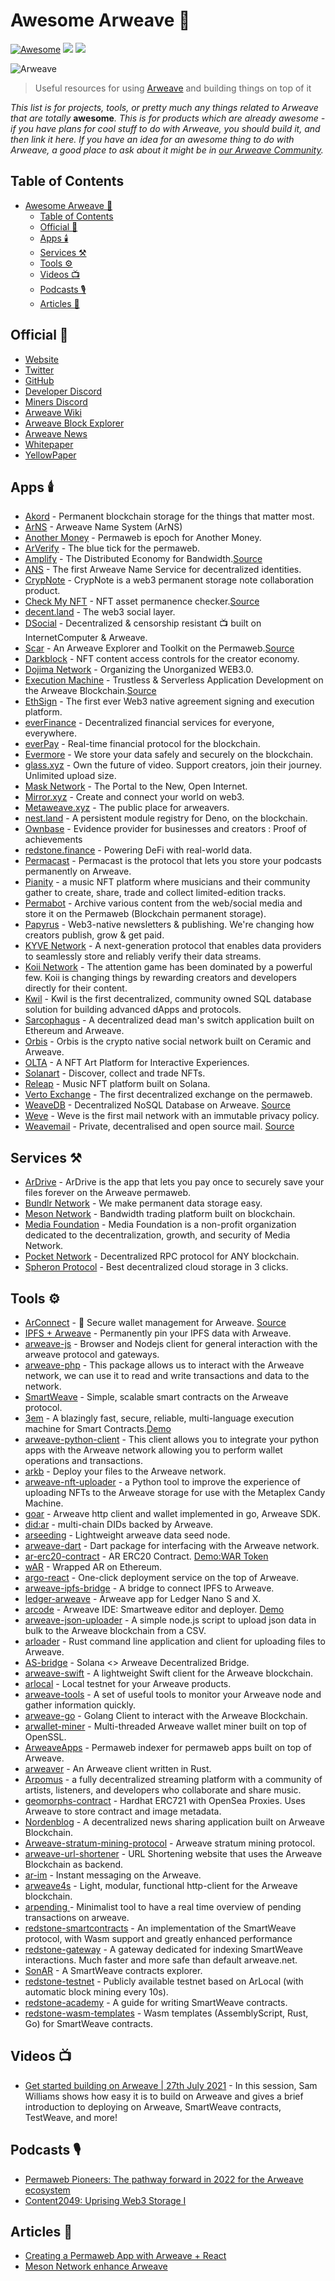 # Awesome Arweave 🐘

[![Awesome](https://awesome.re/badge-flat2.svg)](https://github.com/sindresorhus/awesome)
[![](https://img.shields.io/badge/project-Arweave-blue.svg?style=flat-square)](https://www.arweave.org/)
[![](https://img.shields.io/badge/made%20by-Meson%20Network-blue.svg?style=flat-square)](https://meson.network/)

![Arweave](./arweave.png)

> Useful resources for using [Arweave](https://www.arweave.org/) and building things on top of it

_This list is for projects, tools, or pretty much any things related to Arweave that are totally_ **awesome**_. This is for products which are already awesome - if you have plans for cool stuff to do with Arweave, you should build it, and then link it here. If you have an idea for an awesome thing to do with Arweave, a good place to ask about it might be in [our Arweave Community](https://www.arweave.org/get-involved/community)._

## Table of Contents

- [Awesome Arweave 🐘](#awesome-arweave-)
  - [Table of Contents](#table-of-contents)
  - [Official 🐘](#official-)
  - [Apps 🕯️](#apps-️)
  - [Services ⚒️](#services-️)
  - [Tools ⚙️](#tools-️)
  - [Videos 📺](#videos-)
  - [Podcasts 🎙️](#podcasts-️)
  - [Articles 📰](#articles-)

## Official 🐘

- [Website](https://www.arweave.org/)
- [Twitter](https://twitter.com/ArweaveTeam)
- [GitHub](https://github.com/ArweaveTeam)
- [Developer Discord](https://discord.gg/BXk8tq7)
- [Miners Discord](https://discord.gg/GHB4fxVv8B)
- [Arweave Wiki](https://arwiki.wiki/)
- [Arweave Block Explorer](https://viewblock.io/arweave)
- [Arweave News](https://arweave.news/)
- [Whitepaper](https://www.arweave.org/files/arweave-lightpaper.pdf)
- [YellowPaper](https://www.arweave.org/yellow-paper.pdf)

## Apps 🕯️

- [Akord](https://akord.com/) - Permanent blockchain storage for the things that matter most.
- [ArNS](https://arweave.dev/) - Arweave Name System (ArNS)
- [Another Money](https://another.money/) - Permaweb is epoch for Another Money.
- [ArVerify](https://arverify.org/) - The blue tick for the permaweb.
- [Amplify](https://www.amplify.host/) - The Distributed Economy for Bandwidth.[Source](https://github.com/AmplifyEconomy)
- [ANS](https://ar.page) - The first Arweave Name Service for decentralized identities.
- [CrypNote](https://crypnote.io/) - CrypNote is a web3 permanent storage note collaboration product.
- [Check My NFT](https://checkmynft.com/) - NFT asset permanence checker.[Source](https://github.com/theweaver19/checkmynft)
- [decent.land](https://decent.land/) - The web3 social layer.
- [DSocial](https://dsocial.app) - Decentralized & censorship resistant 📺 built on InternetComputer & Arweave.
- [Scar](https://scar.argoapp.io/) - An Arweave Explorer and Toolkit on the Permaweb.[Source](https://github.com/renzholy/scar)
- [Darkblock](https://www.darkblock.io/) - NFT content access controls for the creator economy.
- [Dojima Network](https://www.dojima.network/) - Organizing the Unorganized WEB3.0.
- [Execution Machine](https://exm.dev/) - Trustless & Serverless Application Development on the Arweave Blockchain.[Source](https://github.com/exmbuild)
- [EthSign](https://ethsign.xyz/) - The first ever Web3 native agreement signing and execution platform.
- [everFinance](https://ever.finance/) - Decentralized financial services for everyone, everywhere.
- [everPay](https://everpay.io/) - Real-time financial protocol for the blockchain.
- [Evermore](https://www.evermoredata.store/) - We store your data safely and securely on the blockchain.
- [glass.xyz](https://glass.xyz/) - Own the future of video. Support creators, join their journey. Unlimited upload size.
- [Mask Network](https://mask.io/) - The Portal to the New, Open Internet.
- [Mirror.xyz](https://mirror.xyz/) - Create and connect your world on web3.
- [Metaweave.xyz](https://metaweave.xyz/) - The public place for arweavers.
- [nest.land](https://nest.land/) - A persistent module registry for Deno, on the blockchain.
- [Ownbase](https://ownbase.org/) - Evidence provider for businesses and creators : Proof of achievements
- [redstone.finance](https://redstone.finance/) - Powering DeFi with real-world data.
- [Permacast](https://permacast.net/) - Permacast is the protocol that lets you store your podcasts permanently on Arweave.
- [Pianity](https://pianity.com/) - a music NFT platform where musicians and their community gather to create, share, trade and collect limited-edition tracks.
- [Permabot](https://permabot.xyz/) - Archive various content from the web/social media and store it on the Permaweb (Blockchain permanent storage).
- [Papyrus](https://papyrus.so/) - Web3-native newsletters & publishing. We're changing how creators publish, grow & get paid.
- [KYVE Network](https://www.kyve.network/) - A next-generation protocol that enables data providers to seamlessly store and reliably verify their data streams.
- [Koii Network](https://koii.network/) - The attention game has been dominated by a powerful few. Koii is changing things by rewarding creators and developers directly for their content.
- [Kwil](https://kwil.com/) - Kwil is the first decentralized, community owned SQL database solution for building advanced dApps and protocols.
- [Sarcophagus](https://sarcophagus.io/) - A decentralized dead man's switch application built on Ethereum and Arweave.
- [Orbis](https://orbis.club/) - Orbis is the crypto native social network built on Ceramic and Arweave.
- [OLTA](https://olta.art/) - A NFT Art Platform for Interactive Experiences.
- [Solanart](https://solanart.io/) - Discover, collect and trade NFTs.
- [Releap](https://beta.releap.io/) - Music NFT platform built on Solana.
- [Verto Exchange](https://www.verto.exchange/) - The first decentralized exchange on the permaweb.
- [WeaveDB](https://weavedb.dev/) - Decentralized NoSQL Database on Arweave. [Source](https://github.com/asteroid-dao/weavedb)
- [Weve](http://weve.email/) - Weve is the first mail network with an immutable privacy policy.
- [Weavemail](https://weavemail.app/) - Private, decentralised and open source mail. [Source](https://github.com/ArweaveTeam/weavemail)

## Services ⚒️

- [ArDrive](https://ardrive.io/) - ArDrive is the app that lets you pay once to securely save your files forever on the Arweave permaweb.
- [Bundlr Network](https://bundlr.network/) - We make permanent data storage easy.
- [Meson Network](https://meson.network/) - Bandwidth trading platform built on blockchain.
- [Media Foundation](https://media.network/) - Media Foundation is a non-profit organization dedicated to the decentralization, growth, and security of Media Network.
- [Pocket Network](https://www.pokt.network/) - Decentralized RPC protocol for ANY blockchain.
- [Spheron Protocol](https://spheron.network/) - Best decentralized cloud storage in 3 clicks.

## Tools ⚙️

- [ArConnect](https://www.arconnect.io/) - 🦔 Secure wallet management for Arweave. [Source](https://github.com/th8ta/ArConnect)
- [IPFS + Arweave](https://ipfs2arweave.com/) - Permanently pin your IPFS data with Arweave.
- [arweave-js](https://github.com/ArweaveTeam/arweave-js) - Browser and Nodejs client for general interaction with the arweave protocol and gateways.
- [arweave-php](https://github.com/ArweaveTeam/arweave-php) - This package allows us to interact with the Arweave network, we can use it to read and write transactions and data to the network.
- [SmartWeave](https://github.com/ArweaveTeam/SmartWeave) - Simple, scalable smart contracts on the Arweave protocol.
- [3em](https://github.com/three-em/3em) - A blazingly fast, secure, reliable, multi-language execution machine for Smart Contracts.[Demo](https://3em.dev/)
- [arweave-python-client](https://github.com/MikeHibbert/arweave-python-client) - This client allows you to integrate your python apps with the Arweave network allowing you to perform wallet operations and transactions.
- [arkb](https://github.com/textury/arkb) - Deploy your files to the Arweave network.
- [arweave-nft-uploader](https://github.com/0xEnrico/arweave-nft-uploader) - a Python tool to improve the experience of uploading NFTs to the Arweave storage for use with the Metaplex Candy Machine.
- [goar](https://github.com/everFinance/goar) - Arweave http client and wallet implemented in go, Arweave SDK.
- [did:ar](https://github.com/GlassProtocol/didar) - multi-chain DIDs backed by Arweave.
- [arseeding](https://github.com/everFinance/arseeding) - Lightweight arweave data seed node.
- [arweave-dart](https://github.com/CDDelta/arweave-dart) - Dart package for interfacing with the Arweave network.
- [ar-erc20-contract](https://github.com/everFinance/ar-erc20-contract) - AR ERC20 Contract. [Demo:WAR Token](https://etherscan.io/address/0x4fadc7a98f2dc96510e42dd1a74141eeae0c1543)
- [wAR](https://github.com/KYVENetwork/wAR) - Wrapped AR on Ethereum.
- [argo-react](https://github.com/argoapp-live/argo-react) - One-click deployment service on the top of Arweave.
- [arweave-ipfs-bridge](https://github.com/AndreiD/arweave-ipfs-bridge) - A bridge to connect IPFS to Arweave.
- [ledger-arweave](https://github.com/Zondax/ledger-arweave) - Arweave app for Ledger Nano S and X.
- [arcode](https://github.com/luckyr13/arcode) - Arweave IDE: Smartweave editor and deployer. [Demo](https://arcode.studio/)
- [arweave-json-uploader](https://github.com/narbs91/arweave-json-uploader) - A simple node.js script to upload json data in bulk to the Arweave blockchain from a CSV.
- [arloader](https://github.com/CalebEverett/arloader) - Rust command line application and client for uploading files to Arweave.
- [AS-bridge](https://github.com/developerfred/AS-bridge) - Solana <> Arweave Decentralized Bridge.
- [arweave-swift](https://github.com/lukereichold/arweave-swift) - A lightweight Swift client for the Arweave blockchain.
- [arlocal](https://github.com/textury/arlocal) - Local testnet for your Arweave products.
- [arweave-tools](https://github.com/francesco-adamo/arweave-tools) - A set of useful tools to monitor your Arweave node and gather information quickly.
- [arweave-go](https://github.com/Dev43/arweave-go) - Golang Client to interact with the Arweave Blockchain.
- [arwallet-miner](https://github.com/littledivy/arwallet-miner) - Multi-threaded Arweave wallet miner built on top of OpenSSL.
- [ArweaveApps](https://github.com/cedriking/ArweaveApps) - Permaweb indexer for permaweb apps built on top of Arweave.
- [arweaver](https://github.com/rootmos/arweaver) - An Arweave client written in Rust.
- [Arpomus](https://github.com/kryptopoo/arweave-polygon-music) - a fully decentralized streaming platform with a community of artists, listeners, and developers who collaborate and share music.
- [geomorphs-contract](https://github.com/Dynamiculture/geomorphs-contract) - Hardhat ERC721 with OpenSea Proxies. Uses Arweave to store contract and image metadata.
- [Nordenblog](https://github.com/franzmaliszt/Nordenblog) - A decentralized news sharing application built on Arweave Blockchain.
- [Arweave-stratum-mining-protocol](https://github.com/matpool/Arweave-stratum-mining-protocol) - Arweave stratum mining protocol.
- [arweave-url-shortener](https://github.com/niinpatel/arweave-url-shortener) - URL Shortening website that uses the Arweave Blockchain as backend.
- [ar-im](https://github.com/igastatus/ar-im) - Instant messaging on the Arweave.
- [arweave4s](https://github.com/toknapp/arweave4s) - Light, modular, functional http-client for the Arweave blockchain.
- [arpending ](arpending.ownbase.org) - Minimalist tool to have a real time overview of pending transactions on arweave.
- [redstone-smartcontracts](https://github.com/redstone-finance/redstone-smartcontracts) - An implementation of the SmartWeave protocol, with Wasm support and greatly enhanced performance
- [redstone-gateway](https://gateway.redstone.finance/) - A gateway dedicated for indexing SmartWeave interactions. Much faster and more safe than default arweave.net.
- [SonAR](https://sonar.redstone.tools/#/app/contracts) - A SmartWeave contracts explorer.
- [redstone-testnet](https://testnet.redstone.tools/) - Publicly available testnet based on ArLocal (with automatic block mining every 10s).
- [redstone-academy](https://redstone.academy/) - A guide for writing SmartWeave contracts.
- [redstone-wasm-templates](https://github.com/redstone-finance/redstone-smartcontracts-wasm-templates) - Wasm templates (AssemblyScript, Rust, Go) for SmartWeave contracts.

## Videos 📺

- [Get started building on Arweave | 27th July 2021](https://www.youtube.com/watch?v=l8w04ukmF3o) - In this session, Sam Williams shows how easy it is to build on Arweave and gives a brief introduction to deploying on Arweave, SmartWeave contracts, TestWeave, and more! 

## Podcasts 🎙️

- [Permaweb Pioneers: The pathway forward in 2022 for the Arweave ecosystem](https://open.spotify.com/episode/4oyQeX5GYHM0E3A4I66Y7l)
- [Content2049: Uprising Web3 Storage I](https://open.spotify.com/episode/6JO58XwzQaXH6gVUbPvCU6)


## Articles 📰

- [Creating a Permaweb App with Arweave + React](https://arwiki.wiki/#/en/creating-a-dapp) 
- [Meson Network enhance Arweave](https://medium.com/meson-network/meson-enhance-arweave-86c8cabba8f2) 
